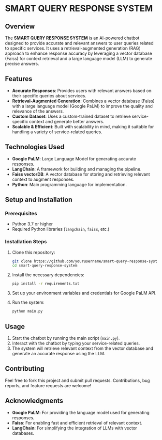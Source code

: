 # SMART QUERY RESPONSE SYSTEM

## Overview

The **SMART QUERY RESPONSE SYSTEM** is an AI-powered chatbot designed to provide accurate and relevant answers to user queries related to specific services. It uses a retrieval-augmented generation (RAG) approach to enhance response accuracy by leveraging a vector database (Faiss) for context retrieval and a large language model (LLM) to generate precise answers.

## Features

- **Accurate Responses**: Provides users with relevant answers based on their specific queries about services.
- **Retrieval-Augmented Generation**: Combines a vector database (Faiss) with a large language model (Google PaLM) to improve the quality and relevance of the answers.
- **Custom Dataset**: Uses a custom-trained dataset to retrieve service-specific context and generate better answers.
- **Scalable & Efficient**: Built with scalability in mind, making it suitable for handling a variety of service-related queries.

## Technologies Used

- **Google PaLM**: Large Language Model for generating accurate responses.
- **LangChain**: A framework for building and managing the pipeline.
- **Faiss vectorDB**: A vector database for storing and retrieving relevant context to augment responses.
- **Python**: Main programming language for implementation.

## Setup and Installation

### Prerequisites
- Python 3.7 or higher
- Required Python libraries (`langchain`, `faiss`, etc.)

### Installation Steps

1. Clone this repository:

    ```bash
    git clone https://github.com/yourusername/smart-query-response-system.git
    cd smart-query-response-system
    ```

2. Install the necessary dependencies:

    ```bash
    pip install -r requirements.txt
    ```

3. Set up your environment variables and credentials for Google PaLM API.

4. Run the system:

    ```bash
    python main.py
    ```

## Usage

1. Start the chatbot by running the main script (`main.py`).
2. Interact with the chatbot by typing your service-related queries.
3. The system will retrieve relevant context from the vector database and generate an accurate response using the LLM.

## Contributing

Feel free to fork this project and submit pull requests. Contributions, bug reports, and feature requests are welcome!

## Acknowledgments

- **Google PaLM**: For providing the language model used for generating responses.
- **Faiss**: For enabling fast and efficient retrieval of relevant context.
- **LangChain**: For simplifying the integration of LLMs with vector databases.

